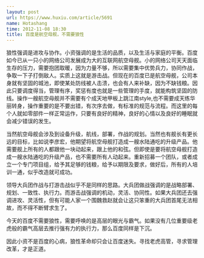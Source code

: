 ```yaml
---
layout: post
url: https://www.huxiu.com/article/5691
name: Hotashang
time: 2012-11-08 18:30
title: 百度是航空母舰，不需要狼性
---
```

狼性强调是进攻与协作。小资强调的是生活的品质，以及生活与家庭的平衡。百度如今已从一只小的网络公司发展成为大的互联网航空母舰。小的网络公司天天面临生存的压力，需要抱团取暖，因为力量不够，所以需要集中优势兵力，协同作战，争取一下子打倒敌人。实质上这就是游击战。但现在的百度已是航空母舰，公司本身就有坚固的城池，即使某处防线被人击溃，也会有人来补缺，因为不缺钱粮。因此只要调度得当，管理有序，奖惩有度也就是一些管理的手度，就能构筑坚固的防线。操作一艘航空母舰并不需要有个成天地甲板上跳江南style,也不需要成天练华丽转身，操作重要的是不要出错，有次序去做，有标准的规范与流程。而这里的每个人就如零部件一样正常运作，只要有良好的精神，良好的心情以及良好的睡眠就会减少错误的发生。

当然航空母舰会涉及到设备升级，航线，部署，作战的规划。当然也有舰长有更长远的目标，比如说李彦宏，他期望将航空母舰打造成一艘水陆通吃的升级产品。他需要舰上所有的人都跟他一块动起来，跟上他的和弦。但即使是要将航空母舰打造成一艘水陆通吃的升级产品，也不需要所有人动起来。重新招募一个团队，或者成立一个专门项目组，给予其足够的钱粮，给予以期限及要求，做好后，所有的人培训一通，似乎改造就可成功。

领导大兵团作战与打游击战似乎不是同样的思路。大兵团做战强调的是战略部署、规划、一致性、执行力。而游击战强调的机动，灵活、协同性。如果大兵团还去强调进攻、灵活性，但有可能人家一个围魏救赵就会让这只笨重的大兵团首尾无法相故，而不得不断臂求生了。

今天的百度不需要狼性，需要呼唤的是高层的眼光与霸气。如果没有几位重要级老虎般的霸气高层去推行强有力的执行力，那么百度同样是下沉。

因此小资不是百度的心病，狼性革命却只会让百度迷失。寻找老虎高管，寻求管理改革，才是正道。

